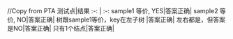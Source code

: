 //Copy from PTA
测试点|结果
:-: | :-: 
sample1 等价, YES|答案正确|
sample2 等价, NO|答案正确|
树跟sample1等价，key在左子树 |答案正确|
左右都是，但答案是NO|答案正确|
只有1个结点|答案正确|